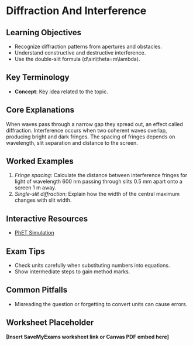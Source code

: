 # Diffraction And Interference

## Learning Objectives
- Recognize diffraction patterns from apertures and obstacles.
- Understand constructive and destructive interference.
- Use the double-slit formula \(d\sin\theta=m\lambda\).

## Key Terminology
- **Concept**: Key idea related to the topic.

## Core Explanations
When waves pass through a narrow gap they spread out, an effect called diffraction. Interference occurs when two coherent waves overlap, producing bright and dark fringes. The spacing of fringes depends on wavelength, slit separation and distance to the screen.

## Worked Examples
1. *Fringe spacing*: Calculate the distance between interference fringes for light of wavelength 600 nm passing through slits 0.5 mm apart onto a screen 1 m away.
2. *Single-slit diffraction*: Explain how the width of the central maximum changes with slit width.

## Interactive Resources
- [PhET Simulation](https://phet.colorado.edu/)

## Exam Tips
- Check units carefully when substituting numbers into equations.
- Show intermediate steps to gain method marks.

## Common Pitfalls
- Misreading the question or forgetting to convert units can cause errors.

## Worksheet Placeholder
**[Insert SaveMyExams worksheet link or Canvas PDF embed here]**
